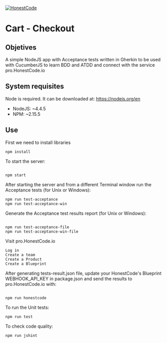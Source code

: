[![HonestCode](https://pro.honestcode.io/api/blueprint/bp.HkNcISmx-/badge.svg)](https://pro.honestcode.io/#/blueprint/edit/bp.HkNcISmx-)

# Cart - Checkout

## Objetives

A simple NodeJS app with Acceptance tests written in Gherkin to be used with CucumberJS to learn BDD and ATDD and connect with the service pro.HonestCode.io


## System requisites

Node is required. It can be downloaded at: https://nodejs.org/en

* NodeJS: ~4.4.5
* NPM: ~2.15.5

## Use

First we need to install libraries

```
npm install

```

To start the server:

```

npm start

```

After starting the server and from a different Terminal window run the Acceptance tests (for Unix or Windows):

```
npm run test-acceptance
npm run test-acceptance-win

```


Generate the Acceptance test results report (for Unix or Windows):

```

npm run test-acceptance-file
npm run test-acceptance-win-file

```

Visit pro.HonestCode.io

```
Log in
Create a team
Create a Product
Create a Blueprint
```


After generating tests-result.json file, update your HonestCode's Blueprint WEBHOOK_API_KEY in package.json and send the results to pro.HonestCode.io with:
```

npm run honestcode

```


To run the Unit tests:

```
npm run test

```

To check code quality:

```
npm run jshint

```





